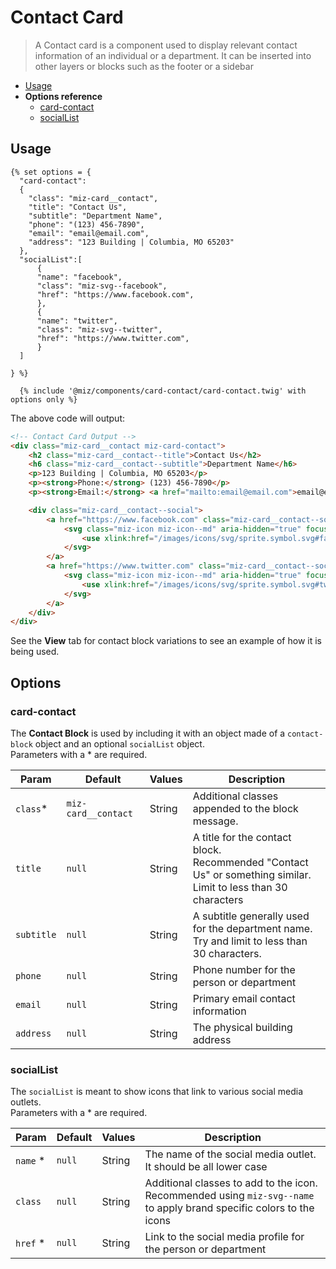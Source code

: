 # Contact Card

>A Contact card is a component used to display relevant contact information of an individual or a department. It can be inserted into other layers or blocks such as the footer or a sidebar

- [Usage](#usage)
- **Options reference**
  - [card-contact](#options)
  - [socialList](#options)

## Usage

```twig
{% set options = {
  "card-contact":
  {
    "class": "miz-card__contact",
    "title": "Contact Us",
    "subtitle": "Department Name",
    "phone": "(123) 456-7890",
    "email": "email@email.com",
    "address": "123 Building | Columbia, MO 65203"
  },
  "socialList":[
      {
      "name": "facebook",
      "class": "miz-svg--facebook",
      "href": "https://www.facebook.com",
      },
      {
      "name": "twitter",
      "class": "miz-svg--twitter",
      "href": "https://www.twitter.com",
      }
  ]

} %}

  {% include '@miz/components/card-contact/card-contact.twig' with options only %}
```

The above code will output:

```html
<!-- Contact Card Output -->
<div class="miz-card__contact miz-card-contact">
    <h2 class="miz-card__contact--title">Contact Us</h2>
    <h6 class="miz-card__contact--subtitle">Department Name</h6>
    <p>123 Building | Columbia, MO 65203</p>
    <p><strong>Phone:</strong> (123) 456-7890</p>
    <p><strong>Email:</strong> <a href="mailto:email@email.com">email@email.com</a></p>

    <div class="miz-card__contact--social">
        <a href="https://www.facebook.com" class="miz-card__contact--social--icon miz-svg--facebook">
            <svg class="miz-icon miz-icon--md" aria-hidden="true" focusable="false">
                <use xlink:href="/images/icons/svg/sprite.symbol.svg#facebook"></use>
            </svg>
        </a>
        <a href="https://www.twitter.com" class="miz-card__contact--social--icon miz-svg--twitter">
            <svg class="miz-icon miz-icon--md" aria-hidden="true" focusable="false">
                <use xlink:href="/images/icons/svg/sprite.symbol.svg#twitter"></use>
            </svg>
        </a>
    </div>
</div>
```

See the **View** tab for contact block variations to see an example of how it is being used.

## Options

### card-contact

The **Contact Block** is used by including it with an object made of a `contact-block` object and an optional `socialList` object.<br /> 
Parameters with a * are required.

| Param               | Default             | Values | Description                                                                                                      |
|---------------------|---------------------|--------|------------------------------------------------------------------------------------------------------------------|
| `class`*            | `miz-card__contact` | String | Additional classes appended to the block message.                                                                |
| `title`             | `null`              | String | A title for the contact block. <br />Recommended "Contact Us" or something similar. <br />Limit to less than 30 characters   |
| `subtitle`          | `null`              | String | A subtitle generally used for the department name. <br />Try and limit to less than 30 characters.                     |
| `phone`             | `null`              | String | Phone number for the person or department                                                                        |
| `email`             | `null`              | String | Primary email contact information                                                                                |
| `address`           | `null`              | String | The physical building address                                                                                    |




### socialList

The `socialList` is meant to show icons that link to various social media outlets.<br />
Parameters with a * are required.

| Param               | Default          | Values | Description                                                                                                            |
|---------------------|------------------|--------|------------------------------------------------------------------------------------------------------------------------|
| `name` *            | `null`           | String | The name of the social media outlet. It should be all lower case                                                       |
| `class`             | `null`           | String | Additional classes to add to the icon. Recommended using `miz-svg--name` to apply brand specific colors to the icons   |
| `href` *            | `null`           | String | Link to the social media profile for the person or department                                                          |

